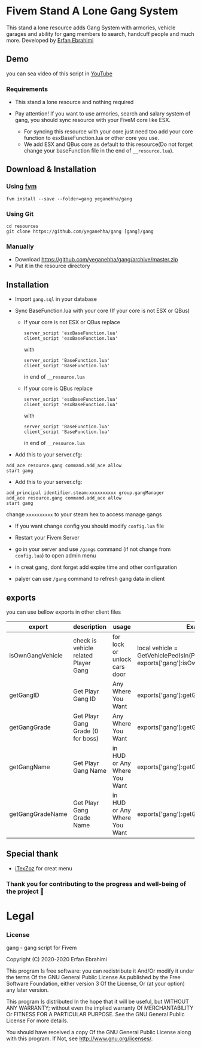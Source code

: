 # Fivem Stand A Lone Gang System

This stand a lone resource adds Gang System with armories, vehicle garages and ability for gang members to search, handcuff people and much more.
Developed by [Erfan Ebrahimi](http://erfanebrahimi.ir)

## Demo
you can sea video of this script in [YouTube](https://youtu.be/8UXcP-31kyE)

### Requirements
* This stand a lone resource and nothing required

* Pay attention! If you want to use armories, search and salary system of gang, you should sync resource with your FiveM core like ESX.
  * For syncing this resource with your core just need too add your core function to esxBaseFunction.lua or other core you use.
  * We add ESX and QBus core as default to this resource(Do not forget change your baseFunction file in the end of `__resource.lua`).
  
## Download & Installation

### Using [fvm](https://github.com/qlaffont/fvm-installer)
```
fvm install --save --folder=gang yeganehha/gang
```

### Using Git
```
cd resources
git clone https://github.com/yeganehha/gang [gang]/gang
```

### Manually
- Download https://github.com/yeganehha/gang/archive/master.zip
- Put it in the resource directory


## Installation
- Import `gang.sql` in your database
- Sync BaseFunction.lua with your core (If your core is not ESX or QBus)
   * If your core is not ESX or QBus replace 
		```
		server_script 'esxBaseFunction.lua'
		client_script 'esxBaseFunction.lua'
		```
		with 
		```
		server_script 'BaseFunction.lua'
		client_script 'BaseFunction.lua'
		```
		in end of `__resource.lua`

   * If your core is QBus replace
		```
		server_script 'esxBaseFunction.lua'
		client_script 'esxBaseFunction.lua'
		```
		with 
		```
		server_script 'BaseFunction.lua'
		client_script 'BaseFunction.lua'
		```
		in end of `__resource.lua`

- Add this to your server.cfg:

```
add_ace resource.gang command.add_ace allow
start gang
```
- Add this to your server.cfg:

```
add_principal identifier.steam:xxxxxxxxxx group.gangManager
add_ace resource.gang command.add_ace allow
start gang
```
change `xxxxxxxxxx` to your steam hex to access manage gangs 

- If you want change config you should modify `config.lua` file

- Restart your Fivem Server

- go in your server and use `/gangs` command (if not change from `config.lua`) to open admin menu

- in creat gang, dont forget add expire time and other configuration

- palyer can use `/gang` command to refresh gang data in client


## exports
you can use bellow exports in other client files

 | export	                      	| description                  			| usage 						| Example 																|
 |------------------------------	|---------------------------------------|-------------------------------|-----------------------------------------------------------------------|
 | isOwnGangVehicle                 | check is vehicle related Player Gang	| for lock or unlock cars door	| local vehicle = GetVehiclePedIsIn(PlayerPedId()) exports['gang']:isOwnGangVehicle(vehicle)	|
 | getGangID					 	| Get Playr Gang ID						| Any Where You Want      		| exports['gang']:getGangID()											|
 | getGangGrade                     | Get Playr Gang Grade (0 for boss)		| Any Where You Want        	| exports['gang']:getGangGrade()										|
 | getGangName                    	| Get Playr Gang Name 					| in HUD or Any Where You Want	| exports['gang']:getGangName()											|
 | getGangGradeName                 | Get Playr Gang Grade Name 			| in HUD or Any Where You Want	| exports['gang']:getGangGradeName()									|


## Special thank
- [iTexZoz](https://github.com/iTexZoz/RageUI) for creat menu

### Thank you for contributing to the progress and well-being of the project 🖤


# Legal
### License
gang - gang script for Fivem

Copyright (C) 2020-2020 Erfan Ebrahimi

This program Is free software: you can redistribute it And/Or modify it under the terms Of the GNU General Public License As published by the Free Software Foundation, either version 3 Of the License, Or (at your option) any later version.

This program Is distributed In the hope that it will be useful, but WITHOUT ANY WARRANTY; without even the implied warranty Of MERCHANTABILITY Or FITNESS FOR A PARTICULAR PURPOSE. See the GNU General Public License For more details.

You should have received a copy Of the GNU General Public License along with this program. If Not, see http://www.gnu.org/licenses/.
